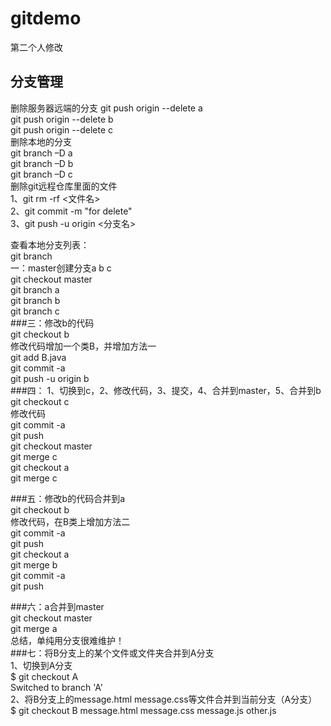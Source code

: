 # gitdemo
第二个人修改

##  分支管理
删除服务器远端的分支
    git push origin --delete a</br>
    git push origin --delete  b</br>
    git push origin --delete  c</br>
删除本地的分支</br>
git branch –D a</br>
git branch –D b</br>
git branch –D c</br>
删除git远程仓库里面的文件</br>
1、git rm -rf <文件名></br>
2、git commit -m "for delete"</br>
3、git push -u origin <分支名></br>

查看本地分支列表：</br>
git branch</br>
一：master创建分支a b c</br>
git checkout master</br>
git branch a</br>
git branch b</br>
git branch c</br>
###三：修改b的代码</br>
git checkout b</br>
修改代码增加一个类B，并增加方法一</br>
git add B.java</br>
git commit -a</br>
git push -u origin b</br>
###四： 1、切换到c，2、修改代码，3、提交，4、合并到master，5、合并到b</br>
git checkout c</br>
修改代码</br>
git commit -a</br>
git push</br>
git checkout master</br>
git merge c</br>
git checkout a</br>
git merge c</br>

###五：修改b的代码合并到a</br>
git checkout b</br>
修改代码，在B类上增加方法二</br>
git commit -a</br>
git push</br>
git checkout a</br>
git merge b</br>
git commit -a</br>
git push</br>

###六：a合并到master</br>
git checkout master</br>
git merge a</br>
总结，单纯用分支很难维护！</br>
###七：将B分支上的某个文件或文件夹合并到A分支</br>
1、切换到A分支</br>
$ git checkout A</br>
Switched to branch 'A'</br>
 2、将B分支上的message.html message.css等文件合并到当前分支（A分支）</br>
$ git checkout B message.html message.css message.js other.js</br>

